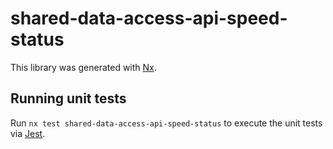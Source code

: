 # shared-data-access-api-speed-status

This library was generated with [Nx](https://nx.dev).

## Running unit tests

Run `nx test shared-data-access-api-speed-status` to execute the unit tests via [Jest](https://jestjs.io).
